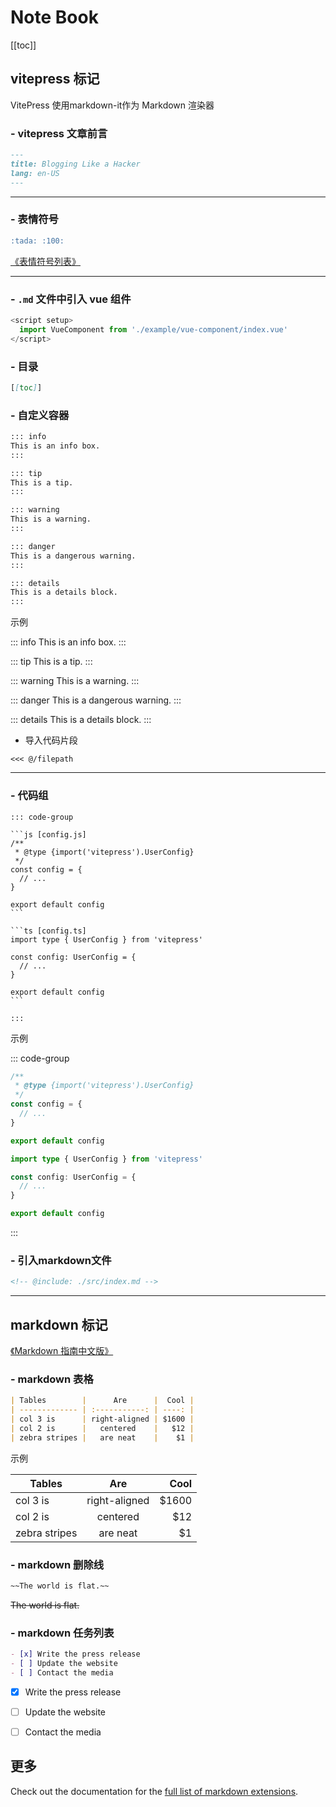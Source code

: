 
# Note Book

[[toc]]

## vitepress 标记
VitePress 使用markdown-it作为 Markdown 渲染器

### - vitepress 文章前言

```md
---
title: Blogging Like a Hacker
lang: en-US
---
```

---

### - 表情符号

```md
:tada: :100:
```

[《表情符号列表》](https://github.com/markdown-it/markdown-it-emoji/blob/master/lib/data/full.json)

---

### - `.md` 文件中引入 vue 组件

```js
<script setup>
  import VueComponent from './example/vue-component/index.vue'
</script>
```

### - 目录

```md
[[toc]]
```

### - 自定义容器

```md
::: info
This is an info box.
:::

::: tip
This is a tip.
:::

::: warning
This is a warning.
:::

::: danger
This is a dangerous warning.
:::

::: details
This is a details block.
:::
```

示例

::: info
This is an info box.
:::

::: tip
This is a tip.
:::

::: warning
This is a warning.
:::

::: danger
This is a dangerous warning.
:::

::: details
This is a details block.
:::

- 导入代码片段

```
<<< @/filepath
```

---

### - 代码组

````
::: code-group

```js [config.js]
/**
 * @type {import('vitepress').UserConfig}
 */
const config = {
  // ...
}

export default config
```

```ts [config.ts]
import type { UserConfig } from 'vitepress'

const config: UserConfig = {
  // ...
}

export default config
```

:::
````

示例

::: code-group

```js [config.js]
/**
 * @type {import('vitepress').UserConfig}
 */
const config = {
  // ...
}

export default config
```

```ts [config.ts]
import type { UserConfig } from 'vitepress'

const config: UserConfig = {
  // ...
}

export default config
```

:::

### - 引入markdown文件

```md
<!-- @include: ./src/index.md -->
```


---

## markdown 标记

[《Markdown 指南中文版》](https://www.markdown.xyz/cheat-sheet/)

### - markdown 表格

```md
| Tables        |      Are      |  Cool |
| ------------- | :-----------: | ----: |
| col 3 is      | right-aligned | $1600 |
| col 2 is      |   centered    |   $12 |
| zebra stripes |   are neat    |    $1 |
```
示例

| Tables        |      Are      |  Cool |
| ------------- | :-----------: | ----: |
| col 3 is      | right-aligned | $1600 |
| col 2 is      |   centered    |   $12 |
| zebra stripes |   are neat    |    $1 |

### - markdown 删除线

```md
~~The world is flat.~~
```

~~The world is flat.~~


### - markdown 任务列表


```md
- [x] Write the press release
- [ ] Update the website
- [ ] Contact the media
```

- [x] Write the press release
- [ ] Update the website
- [ ] Contact the media



## 更多

Check out the documentation for the [full list of markdown extensions](https://vitepress.dev/guide/markdown).
